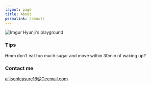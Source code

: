 ```yaml
---
layout: page
title: About
permalink: /about/
---
```

![Imgur](https://i.imgur.com/WIj8TE7t.jpg)
Hyunji's playground

### Tips
Hmm don't eat too much sugar and move within 30min of waking up?

### Contact me

[allisonleasure18@Geemail.com](mailto:allisonleasure18@geemail.com)
